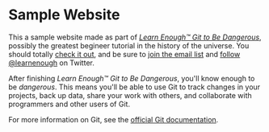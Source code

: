 # Sample Website

This a sample website made as part of [*Learn Enough™ Git to Be Dangerous*](http://learnenough.com/git-tutorial), possibly the greatest begineer tutorial in the history of the universe. You should totally [check it out](http://learnenough.com/git-tutorial), and be sure to [join the email list](http://learnenough.com/#email_list) and [follow @learnenough](http://twitter.com/learnenough) on Twitter.

After finishing *Learn Enough™ Git to Be Dangerous*, you'll know enough to be *dangerous*. This means you'll be able to use Git to track changes in your projects, back up data, share your work with others, and collaborate with programmers and other users of Git.


For more information on Git, see the
[official Git documentation](https://git-scm.com/).